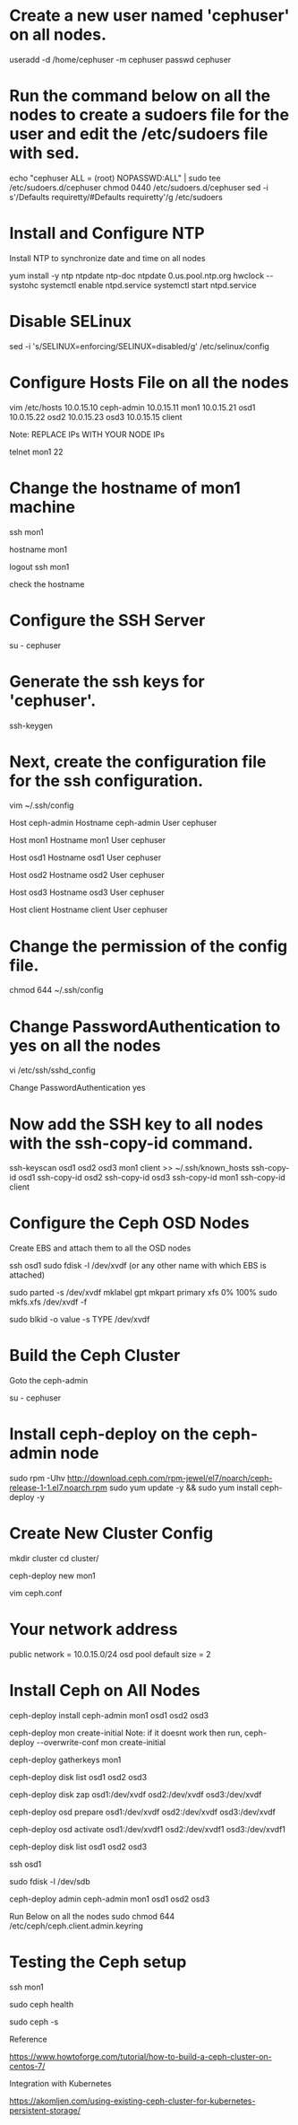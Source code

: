 # Create a new user named 'cephuser' on all nodes.

useradd -d /home/cephuser -m cephuser
passwd cephuser

# Run the command below on all the nodes to create a sudoers file for the user and edit the /etc/sudoers file with sed.

echo "cephuser ALL = (root) NOPASSWD:ALL" | sudo tee /etc/sudoers.d/cephuser
chmod 0440 /etc/sudoers.d/cephuser
sed -i s'/Defaults requiretty/#Defaults requiretty'/g /etc/sudoers

# Install and Configure NTP

Install NTP to synchronize date and time on all nodes

yum install -y ntp ntpdate ntp-doc
ntpdate 0.us.pool.ntp.org
hwclock --systohc
systemctl enable ntpd.service
systemctl start ntpd.service


# Disable SELinux

sed -i 's/SELINUX=enforcing/SELINUX=disabled/g' /etc/selinux/config

# Configure Hosts File on all the nodes

vim /etc/hosts
10.0.15.10        ceph-admin
10.0.15.11        mon1
10.0.15.21        osd1
10.0.15.22        osd2
10.0.15.23        osd3
10.0.15.15        client

Note: REPLACE IPs WITH YOUR NODE IPs


telnet mon1 22

# Change the hostname of mon1 machine

ssh mon1

hostname mon1

logout
ssh mon1

check the hostname
# Configure the SSH Server

su - cephuser

# Generate the ssh keys for 'cephuser'.

ssh-keygen

# Next, create the configuration file for the ssh configuration.

vim ~/.ssh/config

Host ceph-admin
        Hostname ceph-admin
        User cephuser
 
Host mon1
        Hostname mon1
        User cephuser
 
Host osd1
        Hostname osd1
        User cephuser
 
Host osd2
        Hostname osd2
        User cephuser
 
Host osd3
        Hostname osd3
        User cephuser
 
Host client
        Hostname client
        User cephuser
        
        
# Change the permission of the config file.

chmod 644 ~/.ssh/config


# Change PasswordAuthentication to yes on all the nodes
vi /etc/ssh/sshd_config

Change
PasswordAuthentication yes

# Now add the SSH key to all nodes with the ssh-copy-id command.

ssh-keyscan osd1 osd2 osd3 mon1 client >> ~/.ssh/known_hosts
ssh-copy-id osd1
ssh-copy-id osd2
ssh-copy-id osd3
ssh-copy-id mon1
ssh-copy-id client


# Configure the Ceph OSD Nodes

Create EBS and attach them to all the OSD nodes

ssh osd1
sudo fdisk -l /dev/xvdf   (or any other name with which EBS is attached)

sudo parted -s /dev/xvdf mklabel gpt mkpart primary xfs 0% 100%
sudo mkfs.xfs /dev/xvdf -f

sudo blkid -o value -s TYPE /dev/xvdf



# Build the Ceph Cluster
Goto the ceph-admin

su - cephuser

# Install ceph-deploy on the ceph-admin node

sudo rpm -Uhv http://download.ceph.com/rpm-jewel/el7/noarch/ceph-release-1-1.el7.noarch.rpm
sudo yum update -y && sudo yum install ceph-deploy -y

# Create New Cluster Config

mkdir cluster
cd cluster/

ceph-deploy new mon1


vim ceph.conf

# Your network address
public network = 10.0.15.0/24
osd pool default size = 2


# Install Ceph on All Nodes

ceph-deploy install ceph-admin mon1 osd1 osd2 osd3

ceph-deploy mon create-initial
Note: if it doesnt work then run,
ceph-deploy --overwrite-conf  mon create-initial

ceph-deploy gatherkeys mon1

ceph-deploy disk list osd1 osd2 osd3

ceph-deploy disk zap osd1:/dev/xvdf osd2:/dev/xvdf osd3:/dev/xvdf

ceph-deploy osd prepare osd1:/dev/xvdf osd2:/dev/xvdf osd3:/dev/xvdf

ceph-deploy osd activate osd1:/dev/xvdf1 osd2:/dev/xvdf1 osd3:/dev/xvdf1

ceph-deploy disk list osd1 osd2 osd3

ssh osd1

sudo fdisk -l /dev/sdb

ceph-deploy admin ceph-admin mon1 osd1 osd2 osd3

Run Below on all the nodes
sudo chmod 644 /etc/ceph/ceph.client.admin.keyring


# Testing the Ceph setup

ssh mon1

sudo ceph health

sudo ceph -s



Reference

<https://www.howtoforge.com/tutorial/how-to-build-a-ceph-cluster-on-centos-7/>


Integration with Kubernetes

<https://akomljen.com/using-existing-ceph-cluster-for-kubernetes-persistent-storage/>
